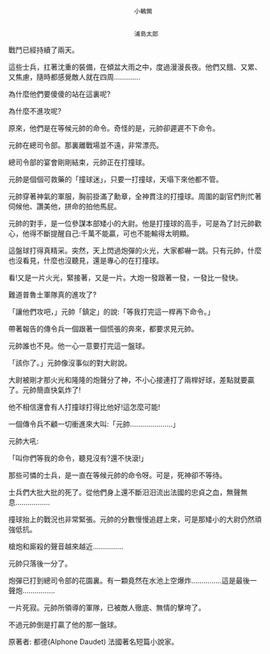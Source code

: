 
    	
									   
									   小鵪鶉
									   
									   
									   浦島太郎
									   
									








戰鬥已經持續了兩天。



這些士兵，扛著沈重的裝備，在傾盆大雨之中，度過漫漫長夜。他們又餓、又累、又焦慮，隨時都感覺敵人就在四周………….



為什麼他們要傻傻的站在這裏呢?



為什麼不進攻呢?



原來，他們是在等候元帥的命令。奇怪的是，元帥卻遲遲不下命令。



元帥在總司令部。那裏離戰場並不遠，非常漂亮。



總司令部的宴會剛剛結束，元帥正在打撞球。



元帥是個個可救藥的「撞球迷」，只要一打撞球，天塌下來他都不管。



元帥穿著神氣的軍服，胸前掛滿了勳章，全神貫注的打撞球。周圍的副官們則忙著伺候他、讚美他，拼命的拍他馬屁。



元帥的對手，是一位參謀本部矮小的大尉。他是打撞球的高手，可是為了討元帥歡心，他得不斷提醒自己:千萬不能贏，可也不能輸得太明顯。



這盤球打得真精采。突然，天上閃過炮彈的火光，大家都嚇一跳。只有元帥，什麼也沒看見，什麼也沒聽見，還是專心的在打撞球。



看!又是一片火光，緊接著，又是一片。大炮一發跟著一發，一發比一發快。



難道普魯士軍隊真的進攻了?



「讓他們攻吧，」元帥「鎮定」的說:「等我打完這一桿再下命令。」



帶著報告的傳令兵一個跟著一個慌張的奔來，都要求見元帥。



元帥誰也不見。他一心一意要打完這一盤球。



「該你了。」元帥像沒事似的對大尉說。



大尉被剛才那火光和隆隆的炮聲分了神，不小心接連打了兩桿好球，差點就要贏了。元帥簡直快氣炸了!



他不相信還會有人打撞球打得比他好!這怎麼可能!



一個傳令兵不顧一切衝進來大叫:「元帥…………………」



元帥大吼:



「叫你們等我的命令，聽見沒有?還不快滾!」



那些可憐的士兵，是一直在等候元帥的命令呀。可是，死神卻不等待。



士兵們大批大批的死了。從他們身上還不斷汨汨流出法國的忠貞之血，無聲無息……………..



撞球抬上的戰況也非常緊張。元帥的分數慢慢追趕上來，可是那矮小的大尉仍然頑強低抗。



槍炮和廝殺的聲音越來越近……………



元帥只落後一分了。



炮彈已打到總司令部的花園裏。有一顆竟然在水池上空爆炸……………這是最後一聲炮…………….



一片死寂。元帥所領導的軍隊，已被敵人徹底、無情的擊垮了。



不過元帥倒是打贏了他的那一盤球。



原著者: 都德(Alphone Daudet) 法國著名短篇小說家。









    